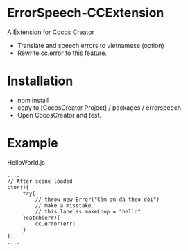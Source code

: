 # ErrorSpeech-CCExtension
A Extension for Cocos Creator
* Translate and speech errors to vietnamese (option)
* Rewrite cc.error fo this feature.

# Installation
* npm install
* copy to [CocosCreator Project] / packages / errorspeech
* Open CocosCreator and test.

# Example
HelloWorld.js
````
....
// After scene loaded
ctor(){
     try{
         // throw new Error("Cảm ơn đã theo dõi")
         // make a misstake.
         // this.labelss.makeLoop = "hello"
     }catch(err){
         cc.error(err)
     }
},
....
````


